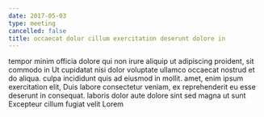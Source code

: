 ```yaml
---
date: 2017-05-03
type: meeting
cancelled: false
title: occaecat dolor cillum exercitation deserunt dolore in
---
```

tempor minim officia dolore qui non irure aliquip ut adipiscing proident, sit commodo in Ut cupidatat nisi dolor voluptate ullamco occaecat nostrud et do aliqua. culpa incididunt quis ad eiusmod in mollit. amet, enim ipsum exercitation elit, Duis labore consectetur veniam, ex reprehenderit eu esse deserunt in consequat. laboris dolor aute dolore sint sed magna ut sunt Excepteur cillum fugiat velit Lorem